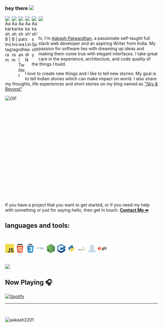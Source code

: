 ### hey there <img src="https://media.giphy.com/media/hvRJCLFzcasrR4ia7z/giphy.gif" width="25px">
<a href="https://www.instagram.com/___aakashpat___/" target="_blank"><img align="left" alt="Aakarsh B | Instagram" width="22px" src="https://cdn2.iconfinder.com/data/icons/social-media-2285/512/1_Instagram_colored_svg_1-512.png" />
<a href="https://sky-n-beyond.blogspot.com/" target="_blank"><img align="left" alt="Aakarsh B | Instagram" width="22px" src="https://upload.wikimedia.org/wikipedia/commons/thumb/3/31/Blogger.svg/1200px-Blogger.svg.png" />
<a href="https://twitter.com/aakash_milind">
  <img align="left" alt="Aakash patwardhan | Twitter" width="22px" src="https://raw.githubusercontent.com/peterthehan/peterthehan/master/assets/twitter.svg" />
</a>
<a href="https://www.linkedin.com/in/aakash-patwardhan-5700681a0/">
  <img align="left" alt="Aakash's LinkedIN" width="22px" src="https://raw.githubusercontent.com/peterthehan/peterthehan/master/assets/linkedin.svg" />
</a>
<a href="https://open.spotify.com/user/31yhho2fbnffojp4ddhtr3fgg7ia">
  <img align="left" alt="Aakash's Spotify" width="22px" src="https://raw.githubusercontent.com/peterthehan/peterthehan/master/assets/spotify.svg" />
</a>

![](https://visitor-badge.glitch.me/badge?page_id=aakash2201.aakash2201)

<br />

hi, I'm [Aakash Patwardhan](https://aakash2201.github.io/Personal-Website/), a passionate self-taught full stack web developer and an aspiring Writer from India. My passion for software lies with dreaming up ideas and making them come true with elegant interfaces. I take great care in the experience, architecture, and code quality of the things I build.

I love to create new things and I like to tell new stories. My goal is to tell Indian stories which can make impact on world. I also share my thoughts, life experiences and short stories on my blog named as ["Sky & Beyond"](https://sky-n-beyond.blogspot.com/)


 <img align="right" alt="GIF" src="https://github.com/abhisheknaiidu/abhisheknaiidu/blob/master/code.gif?raw=true" width="550" height="350" />

  
If you have a project that you want to get started, or if you need my help
with something or just for saying hello, then get in touch. 
**[Contact Me ➡](patwardhanaakash007@gmail.com)**



## **languages and tools:**  

<br>

<code><img height="30" src="https://raw.githubusercontent.com/github/explore/80688e429a7d4ef2fca1e82350fe8e3517d3494d/topics/javascript/javascript.png"></code>
<code><img height="30" src="https://raw.githubusercontent.com/github/explore/80688e429a7d4ef2fca1e82350fe8e3517d3494d/topics/html/html.png"></code>
<code><img height="30" src="https://raw.githubusercontent.com/github/explore/80688e429a7d4ef2fca1e82350fe8e3517d3494d/topics/css/css.png"></code>
<code><img height="30" src="https://raw.githubusercontent.com/github/explore/5c058a388828bb5fde0bcafd4bc867b5bb3f26f3/topics/java/java.png"></code>
<code><img height="30" src="https://raw.githubusercontent.com/github/explore/80688e429a7d4ef2fca1e82350fe8e3517d3494d/topics/nodejs/nodejs.png"></code>
<code><img height="30" src="https://raw.githubusercontent.com/github/explore/80688e429a7d4ef2fca1e82350fe8e3517d3494d/topics/cpp/cpp.png"></code>
<code><img height="30" src="https://raw.githubusercontent.com/github/explore/80688e429a7d4ef2fca1e82350fe8e3517d3494d/topics/python/python.png"></code>
<code><img height="30" src="https://raw.githubusercontent.com/github/explore/80688e429a7d4ef2fca1e82350fe8e3517d3494d/topics/mysql/mysql.png"></code>
<code><img height="30" src="https://raw.githubusercontent.com/github/explore/80688e429a7d4ef2fca1e82350fe8e3517d3494d/topics/c/c.png"></code>
<code><img height="30" src="https://raw.githubusercontent.com/github/explore/80688e429a7d4ef2fca1e82350fe8e3517d3494d/topics/git/git.png"></code>

<br>


<a href="https://github.com/aakash2201">
  <img align="center" src="https://github-readme-stats.vercel.app/api/top-langs/?username=aakash2201&theme=dark&hide_langs_below=1" />
</a>


<h2>Now Playing 🎧</h2>

[![Spotify](https://github-readme-remake.vercel.app/api/spotify)](https://open.spotify.com/user/mr5jgbqp3jw221j271iz2nix9)
<br>

<hr>

<br>
<p align="left"> <img src="https://github-readme-stats.vercel.app/api?username=aakash2201&show_icons=true&theme=gotham" alt="aakash2201" />

